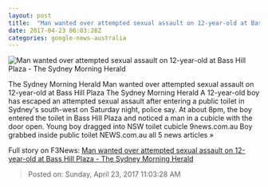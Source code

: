 ```yaml
---
layout: post
title:  "Man wanted over attempted sexual assault on 12-year-old at Bass Hill Plaza - The Sydney Morning Herald"
date: 2017-04-23 06:03:28Z
categories: google-news-australia
---
```


![Man wanted over attempted sexual assault on 12-year-old at Bass Hill Plaza - The Sydney Morning Herald](http://www.smh.com.au/content/dam/images/g/v/q/o/9/r/image.related.articleLeadwide.620x349.gvqomt.png/1492933816698.jpg)

The Sydney Morning Herald Man wanted over attempted sexual assault on 12-year-old at Bass Hill Plaza The Sydney Morning Herald A 12-year-old boy has escaped an attempted sexual assault after entering a public toilet in Sydney's south-west on Saturday night, police say. At about 8pm, the boy entered the toilet in Bass Hill Plaza and noticed a man in a cubicle with the door open. Young boy dragged into NSW toilet cubicle 9news.com.au Boy grabbed inside public toilet NEWS.com.au all 5 news articles »


Full story on F3News: [Man wanted over attempted sexual assault on 12-year-old at Bass Hill Plaza - The Sydney Morning Herald](http://www.f3nws.com/n/RfyjJG)

> Posted on: Sunday, April 23, 2017 11:03:28 AM
